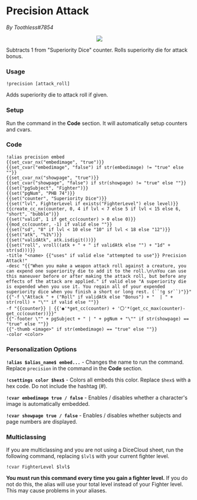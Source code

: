 # Precision Attack
*By Toothless#7854*

<p align="center">
  <img src="https://i.imgur.com/03zO7Qf.png"/>
</p>

Subtracts 1 from "Superiority Dice" counter. Rolls superiority die for attack bonus.

### Usage

``!precision [attack_roll]``

Adds superiority die to attack roll if given.

### Setup
Run the command in the **Code** section. It will automatically setup counters and cvars.

### Code

```GN
!alias precision embed
{{set_cvar_nx("embedimage", "true")}}
{{set_cvar("embedimage", "false") if str(embedimage) != "true" else ""}}
{{set_cvar_nx("showpage", "true")}}
{{set_cvar("showpage", "false") if str(showpage) != "true" else ""}}
{{set("pgSubject", "Fighter")}}
{{set("pgNum", "PHB 74")}}
{{set("counter", "Superiority Dice")}}
{{set("lvl", FighterLevel if exists("FighterLevel") else level)}}
{{create_cc_nx(counter, 0, 4 if lvl < 7 else 5 if lvl < 15 else 6, "short", "bubble")}}
{{set("valid", 1 if get_cc(counter) > 0 else 0)}}
{{mod_cc(counter, -1) if valid else ""}}
{{set("sd", "8" if lvl < 10 else "10" if lvl < 18 else "12")}}
{{set("atk", "%1%")}}
{{set("validAtk", atk.isdigit())}}
{{set("roll", vroll((atk + " + " if validAtk else "") + "1d" + str(sd)))}}
-title "<name> {{"uses" if valid else "attempted to use"}} Precision Attack!"
-desc "{{"When you make a weapon attack roll against a creature, you can expend one superiority die to add it to the roll.\n\nYou can use this maneuver before or after making the attack roll, but before any effects of the attack are applied." if valid else "A superiority die is expended when you use it. You regain all of your expended superiority dice when you finish a short or long rest. (``!g sr``)"}}"
{{"-f \"Attack " + ("Roll" if validAtk else "Bonus") + "  | " + str(roll) + "\"" if valid else ""}}
-f "{{counter}} | {{'◉'*get_cc(counter) + '〇'*(get_cc_max(counter)-get_cc(counter))}}"
{{"-footer \"" + pgSubject + " | " + pgNum + "\"" if str(showpage) == "true" else ""}}
{{"-thumb <image>" if str(embedimage) == "true" else ""}}
-color <color>
```

### Personalization Options

**``!alias $alias_name$ embed...``** - Changes the name to run the command. Replace ``precision`` in the command in the **Code** section.

**``!csettings color $hex$``** - Colors all embeds this color. Replace ``$hex$`` with a hex code. Do not include the hashtag (#).

**``!cvar embedimage true / false``** - Enables / disables whether a character's image is automatically embedded.

**``!cvar showpage true / false``** - Enables / disables whether subjects and page numbers are displayed.

### Multiclassing

If you are multiclassing and you are not using a DiceCloud sheet, run the following command, replacing ``$lvl$`` with your current fighter level.

```GN
!cvar FighterLevel $lvl$
```

**You must run this command every time you gain a fighter level.** If you do not do this, the alias will use your total level instead of your Fighter level. This may cause problems in your aliases.
